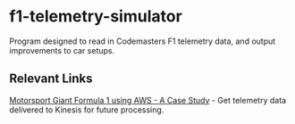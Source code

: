 # f1-telemetry-simulator
Program designed to read in Codemasters F1 telemetry data, and output improvements to car setups.

## Relevant Links

[Motorsport Giant Formula 1 using AWS - A Case Study](https://www.linkedin.com/pulse/motorsport-giant-formula-1-using-aws-case-study-archishman-ghosh) - Get telemetry data delivered to Kinesis for future processing.

